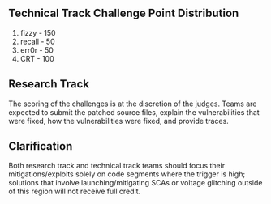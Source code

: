 ## Technical Track Challenge Point Distribution

1. fizzy - 150
2. recall - 50
3. err0r - 50
4. CRT - 100

## Research Track
The scoring of the challenges is at the discretion of the judges. Teams are expected to submit the patched source files, explain the vulnerabilities that were fixed, how the vulnerabilities were fixed, and provide traces.

## Clarification
Both research track and technical track teams should focus their mitigations/exploits solely on code segments where the trigger is high; solutions that involve launching/mitigating SCAs or voltage glitching outside of this region will not receive full credit.
